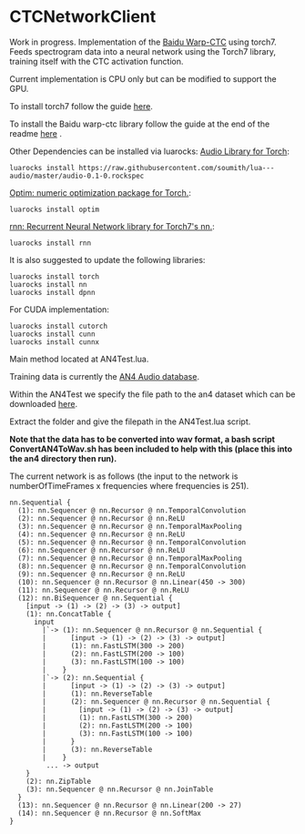 # CTCNetworkClient

Work in progress. Implementation of the <a href="https://github.com/baidu-research/warp-ctc/">Baidu Warp-CTC</a> using torch7. Feeds spectrogram data into a neural network using the Torch7 library, training itself with the CTC activation function.

Current implementation is CPU only but can be modified to support the GPU.

To install torch7 follow the guide <a href="http://torch.ch/docs/getting-started.html">here</a>.

To install the Baidu warp-ctc library follow the guide at the end of the readme <a href="https://github.com/baidu-research/warp-ctc/README.md">here</a> .

Other Dependencies can be installed via luarocks:
<a href="https://github.com/soumith/lua---audio">Audio Library for Torch</a>:
```
luarocks install https://raw.githubusercontent.com/soumith/lua---audio/master/audio-0.1-0.rockspec
```

<a href="https://github.com/torch/optim">Optim: numeric optimization package for Torch.</a>:
```
luarocks install optim
```

<a href="https://github.com/Element-Research/rnn">rnn: Recurrent Neural Network library for Torch7's nn.</a>:
```
luarocks install rnn
```

It is also suggested to update the following libraries:
```
luarocks install torch
luarocks install nn
luarocks install dpnn
```
For CUDA implementation:
```
luarocks install cutorch
luarocks install cunn
luarocks install cunnx
```
Main method located at AN4Test.lua.

Training data is currently the <a href="http://www.speech.cs.cmu.edu/databases/an4/">AN4 Audio database</a>. 

Within the AN4Test we specify the file path to the an4 dataset which can be downloaded <a href="http://www.speech.cs.cmu.edu/databases/an4/an4_raw.bigendian.tar.gz">here</a>. 

Extract the folder and give the filepath in the AN4Test.lua script. 

**Note that the data has to be converted into wav format, a bash script ConvertAN4ToWav.sh has been included to help with this (place this into the an4 directory then run).**

The current network is as follows (the input to the network is numberOfTimeFrames x frequencies where frequencies is 251).

```
nn.Sequential {
  (1): nn.Sequencer @ nn.Recursor @ nn.TemporalConvolution
  (2): nn.Sequencer @ nn.Recursor @ nn.ReLU
  (3): nn.Sequencer @ nn.Recursor @ nn.TemporalMaxPooling
  (4): nn.Sequencer @ nn.Recursor @ nn.ReLU
  (5): nn.Sequencer @ nn.Recursor @ nn.TemporalConvolution
  (6): nn.Sequencer @ nn.Recursor @ nn.ReLU
  (7): nn.Sequencer @ nn.Recursor @ nn.TemporalMaxPooling
  (8): nn.Sequencer @ nn.Recursor @ nn.TemporalConvolution
  (9): nn.Sequencer @ nn.Recursor @ nn.ReLU
  (10): nn.Sequencer @ nn.Recursor @ nn.Linear(450 -> 300)
  (11): nn.Sequencer @ nn.Recursor @ nn.ReLU
  (12): nn.BiSequencer @ nn.Sequential {
    [input -> (1) -> (2) -> (3) -> output]
    (1): nn.ConcatTable {
      input
        |`-> (1): nn.Sequencer @ nn.Recursor @ nn.Sequential {
        |      [input -> (1) -> (2) -> (3) -> output]
        |      (1): nn.FastLSTM(300 -> 200)
        |      (2): nn.FastLSTM(200 -> 100)
        |      (3): nn.FastLSTM(100 -> 100)
        |    }
        |`-> (2): nn.Sequential {
        |      [input -> (1) -> (2) -> (3) -> output]
        |      (1): nn.ReverseTable
        |      (2): nn.Sequencer @ nn.Recursor @ nn.Sequential {
        |        [input -> (1) -> (2) -> (3) -> output]
        |        (1): nn.FastLSTM(300 -> 200)
        |        (2): nn.FastLSTM(200 -> 100)
        |        (3): nn.FastLSTM(100 -> 100)
        |      }
        |      (3): nn.ReverseTable
        |    }
         ... -> output
    }
    (2): nn.ZipTable
    (3): nn.Sequencer @ nn.Recursor @ nn.JoinTable
  }
  (13): nn.Sequencer @ nn.Recursor @ nn.Linear(200 -> 27)
  (14): nn.Sequencer @ nn.Recursor @ nn.SoftMax
}

```
